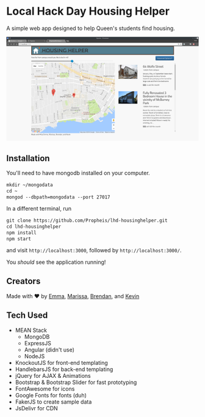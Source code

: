 # Local Hack Day Housing Helper
A simple web app designed to help Queen's students find housing.

![Housing Helper Screenshot](housinghelper.png)

## Installation

You'll need to have mongodb installed on your computer.

```
mkdir ~/mongodata
cd ~
mongod --dbpath=mongodata --port 27017
```

In a different terminal, run

```
git clone https://github.com/Propheis/lhd-housinghelper.git
cd lhd-housinghelper
npm install
npm start
```
and visit `http://localhost:3000`, followed by `http://localhost:3000/`.

You _should_ see the application running!

## Creators
Made with &#9829; by [Emma](http://github.com/efletch13), [Marissa](http://github.com/marissahuang), [Brendan](http://github.com/bkolisnik), and [Kevin](http://github.com/propheis)

## Tech Used
* MEAN Stack
    - MongoDB
    - ExpressJS
    - Angular (didn't use)
    - NodeJS
* KnockoutJS for front-end templating
* HandlebarsJS for back-end templating
* jQuery for AJAX & Animations
* Bootstrap & Bootstrap Slider for fast prototyping
* FontAwesome for icons
* Google Fonts for fonts (duh)
* FakerJS to create sample data
* JsDelivr for CDN
